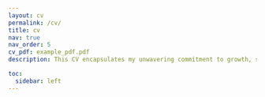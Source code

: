 ```yaml
---
layout: cv
permalink: /cv/
title: cv
nav: true
nav_order: 5
cv_pdf: example_pdf.pdf
description: This CV encapsulates my unwavering commitment to growth, showcasing a blend of experiences, skills, and a readiness to contribute to thrilling projects on the horizon.

toc:
  sidebar: left
---
```

